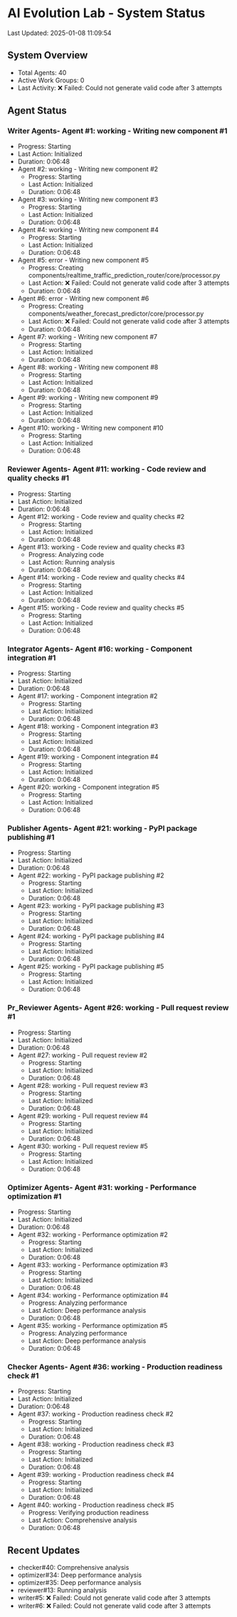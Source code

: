 # AI Evolution Lab - System Status
Last Updated: 2025-01-08 11:09:54

## System Overview
- Total Agents: 40
- Active Work Groups: 0
- Last Activity: ❌ Failed: Could not generate valid code after 3 attempts

## Agent Status

### Writer Agents- Agent #1: working - Writing new component #1
  - Progress: Starting
  - Last Action: Initialized
  - Duration: 0:06:48
- Agent #2: working - Writing new component #2
  - Progress: Starting
  - Last Action: Initialized
  - Duration: 0:06:48
- Agent #3: working - Writing new component #3
  - Progress: Starting
  - Last Action: Initialized
  - Duration: 0:06:48
- Agent #4: working - Writing new component #4
  - Progress: Starting
  - Last Action: Initialized
  - Duration: 0:06:48
- Agent #5: error - Writing new component #5
  - Progress: Creating components/realtime_traffic_prediction_router/core/processor.py
  - Last Action: ❌ Failed: Could not generate valid code after 3 attempts
  - Duration: 0:06:48
- Agent #6: error - Writing new component #6
  - Progress: Creating components/weather_forecast_predictor/core/processor.py
  - Last Action: ❌ Failed: Could not generate valid code after 3 attempts
  - Duration: 0:06:48
- Agent #7: working - Writing new component #7
  - Progress: Starting
  - Last Action: Initialized
  - Duration: 0:06:48
- Agent #8: working - Writing new component #8
  - Progress: Starting
  - Last Action: Initialized
  - Duration: 0:06:48
- Agent #9: working - Writing new component #9
  - Progress: Starting
  - Last Action: Initialized
  - Duration: 0:06:48
- Agent #10: working - Writing new component #10
  - Progress: Starting
  - Last Action: Initialized
  - Duration: 0:06:48

### Reviewer Agents- Agent #11: working - Code review and quality checks #1
  - Progress: Starting
  - Last Action: Initialized
  - Duration: 0:06:48
- Agent #12: working - Code review and quality checks #2
  - Progress: Starting
  - Last Action: Initialized
  - Duration: 0:06:48
- Agent #13: working - Code review and quality checks #3
  - Progress: Analyzing code
  - Last Action: Running analysis
  - Duration: 0:06:48
- Agent #14: working - Code review and quality checks #4
  - Progress: Starting
  - Last Action: Initialized
  - Duration: 0:06:48
- Agent #15: working - Code review and quality checks #5
  - Progress: Starting
  - Last Action: Initialized
  - Duration: 0:06:48

### Integrator Agents- Agent #16: working - Component integration #1
  - Progress: Starting
  - Last Action: Initialized
  - Duration: 0:06:48
- Agent #17: working - Component integration #2
  - Progress: Starting
  - Last Action: Initialized
  - Duration: 0:06:48
- Agent #18: working - Component integration #3
  - Progress: Starting
  - Last Action: Initialized
  - Duration: 0:06:48
- Agent #19: working - Component integration #4
  - Progress: Starting
  - Last Action: Initialized
  - Duration: 0:06:48
- Agent #20: working - Component integration #5
  - Progress: Starting
  - Last Action: Initialized
  - Duration: 0:06:48

### Publisher Agents- Agent #21: working - PyPI package publishing #1
  - Progress: Starting
  - Last Action: Initialized
  - Duration: 0:06:48
- Agent #22: working - PyPI package publishing #2
  - Progress: Starting
  - Last Action: Initialized
  - Duration: 0:06:48
- Agent #23: working - PyPI package publishing #3
  - Progress: Starting
  - Last Action: Initialized
  - Duration: 0:06:48
- Agent #24: working - PyPI package publishing #4
  - Progress: Starting
  - Last Action: Initialized
  - Duration: 0:06:48
- Agent #25: working - PyPI package publishing #5
  - Progress: Starting
  - Last Action: Initialized
  - Duration: 0:06:48

### Pr_Reviewer Agents- Agent #26: working - Pull request review #1
  - Progress: Starting
  - Last Action: Initialized
  - Duration: 0:06:48
- Agent #27: working - Pull request review #2
  - Progress: Starting
  - Last Action: Initialized
  - Duration: 0:06:48
- Agent #28: working - Pull request review #3
  - Progress: Starting
  - Last Action: Initialized
  - Duration: 0:06:48
- Agent #29: working - Pull request review #4
  - Progress: Starting
  - Last Action: Initialized
  - Duration: 0:06:48
- Agent #30: working - Pull request review #5
  - Progress: Starting
  - Last Action: Initialized
  - Duration: 0:06:48

### Optimizer Agents- Agent #31: working - Performance optimization #1
  - Progress: Starting
  - Last Action: Initialized
  - Duration: 0:06:48
- Agent #32: working - Performance optimization #2
  - Progress: Starting
  - Last Action: Initialized
  - Duration: 0:06:48
- Agent #33: working - Performance optimization #3
  - Progress: Starting
  - Last Action: Initialized
  - Duration: 0:06:48
- Agent #34: working - Performance optimization #4
  - Progress: Analyzing performance
  - Last Action: Deep performance analysis
  - Duration: 0:06:48
- Agent #35: working - Performance optimization #5
  - Progress: Analyzing performance
  - Last Action: Deep performance analysis
  - Duration: 0:06:48

### Checker Agents- Agent #36: working - Production readiness check #1
  - Progress: Starting
  - Last Action: Initialized
  - Duration: 0:06:48
- Agent #37: working - Production readiness check #2
  - Progress: Starting
  - Last Action: Initialized
  - Duration: 0:06:48
- Agent #38: working - Production readiness check #3
  - Progress: Starting
  - Last Action: Initialized
  - Duration: 0:06:48
- Agent #39: working - Production readiness check #4
  - Progress: Starting
  - Last Action: Initialized
  - Duration: 0:06:48
- Agent #40: working - Production readiness check #5
  - Progress: Verifying production readiness
  - Last Action: Comprehensive analysis
  - Duration: 0:06:48


## Recent Updates
- checker#40: Comprehensive analysis
- optimizer#34: Deep performance analysis
- optimizer#35: Deep performance analysis
- reviewer#13: Running analysis
- writer#5: ❌ Failed: Could not generate valid code after 3 attempts
- writer#6: ❌ Failed: Could not generate valid code after 3 attempts

